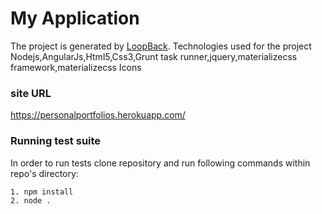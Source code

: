 # My Application

The project is generated by [LoopBack](http://loopback.io). Technologies used for the project Nodejs,AngularJs,Html5,Css3,Grunt task runner,jquery,materializecss framework,materializecss Icons  


###  site URL
https://personalportfolios.herokuapp.com/



### Running test suite

In order to run tests clone repository and run following commands within
repo's directory:

```
1. npm install
2. node .
```
